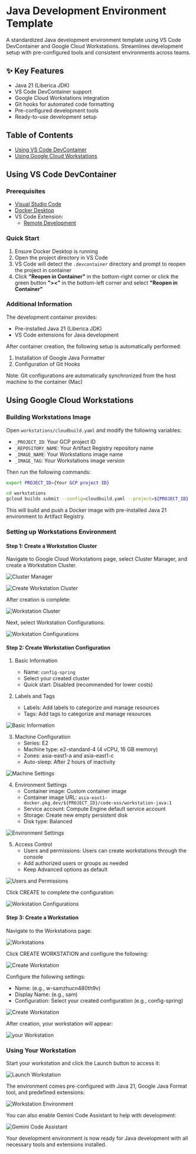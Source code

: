 # Java Development Environment Template

A standardized Java development environment template using VS Code DevContainer and Google Cloud Workstations. Streamlines development setup with pre-configured tools and consistent environments across teams.

## ✨ Key Features

- Java 21 (Liberica JDK)
- VS Code DevContainer support
- Google Cloud Workstations integration
- Git hooks for automated code formatting
- Pre-configured development tools
- Ready-to-use development setup

## Table of Contents

- [Using VS Code DevContainer](#using-vs-code-devcontainer)
- [Using Google Cloud Workstations](#using-google-cloud-workstations)

## Using VS Code DevContainer

### Prerequisites

- [Visual Studio Code](https://code.visualstudio.com/)
- [Docker Desktop](https://www.docker.com/products/docker-desktop/)
- VS Code Extension:
  - [Remote Development](https://marketplace.visualstudio.com/items?itemName=ms-vscode-remote.vscode-remote-extensionpack)

### Quick Start

1. Ensure Docker Desktop is running
2. Open the project directory in VS Code
3. VS Code will detect the `.devcontainer` directory and prompt to reopen the project in container
4. Click **"Reopen in Container"** in the bottom-right corner or click the green button **"><"** in the bottom-left corner and select **"Reopen in Container"**

### Additional Information

The development container provides:
- Pre-installed Java 21 (Liberica JDK)
- VS Code extensions for Java development

After container creation, the following setup is automatically performed:
1. Installation of Google Java Formatter
2. Configuration of Git Hooks

Note: Git configurations are automatically synchronized from the host machine to the container (Mac)

## Using Google Cloud Workstations

### Building Workstations Image

Open `workstations/cloudbuild.yaml` and modify the following variables:

- `_PROJECT_ID`: Your GCP project ID
- `_REPOSITORY_NAME`: Your Artifact Registry repository name
- `_IMAGE_NAME`: Your Workstations image name
- `_IMAGE_TAG`: Your Workstations image version

Then run the following commands:
```bash
export PROJECT_ID={Your GCP project ID}

cd workstations
gcloud builds submit --config=cloudbuild.yaml --project=${PROJECT_ID}
```

This will build and push a Docker image with pre-installed Java 21 environment to Artifact Registry.

### Setting up Workstations Environment

#### Step 1: Create a Workstation Cluster

Navigate to Google Cloud Workstations page, select Cluster Manager, and create a Workstation Cluster.

![Cluster Manager](https://i.imgur.com/HEXuM7H.jpeg)

![Create Workstation Cluster](https://i.imgur.com/7TvWtNM.jpeg)

After creation is complete:

![Workstation Cluster](https://i.imgur.com/OaY9fEV.jpeg)

Next, select Workstation Configurations:

![Workstation Configurations](https://i.imgur.com/0NLpbYu.jpeg)

#### Step 2: Create Workstation Configuration

1. Basic Information
   - Name: `config-spring`
   - Select your created cluster
   - Quick start: Disabled (recommended for lower costs)

2. Labels and Tags
   - Labels: Add labels to categorize and manage resources
   - Tags: Add tags to categorize and manage resources

![Basic Information](https://i.imgur.com/EuoyYBn.jpeg)

3. Machine Configuration
   - Series: E2
   - Machine type: e2-standard-4 (4 vCPU, 16 GB memory)
   - Zones: asia-east1-a and asia-east1-c
   - Auto-sleep: After 2 hours of inactivity

![Machine Settings](https://i.imgur.com/Cm9AlqS.jpeg)

4. Environment Settings
   - Container image: Custom container image
   - Container image URL: `asia-east1-docker.pkg.dev/${PROJECT_ID}/code-oss/workstation-java:1`
   - Service account: Compute Engine default service account
   - Storage: Create new empty persistent disk
   - Disk type: Balanced

![Environment Settings](https://i.imgur.com/ysfwalx.jpeg)

5. Access Control
   - Users and permissions: Users can create workstations through the console
   - Add authorized users or groups as needed
   - Keep Advanced options as default

![Users and Permissions](https://i.imgur.com/a4sZ8vL.jpeg)

Click CREATE to complete the configuration:

![Workstation Configurations](https://i.imgur.com/jQYJROP.jpeg)

#### Step 3: Create a Workstation

Navigate to the Workstations page:

![Workstations](https://i.imgur.com/0LdeXoM.jpeg)

Click CREATE WORKSTATION and configure the following:

![Create Workstation](https://i.imgur.com/0LdeXoM.jpeg)

Configure the following settings:
- Name: (e.g., w-samzhucn480th9v)
- Display Name: (e.g., sam)
- Configuration: Select your created configuration (e.g., config-spring)

![Create Workstation](https://i.imgur.com/aIRBfK6.jpeg)

After creation, your workstation will appear:

![your Workstation](https://i.imgur.com/brAHRWm.jpeg)

### Using Your Workstation

Start your workstation and click the Launch button to access it:

![Launch Workstation](https://i.imgur.com/omVzFKR.jpeg)

The environment comes pre-configured with Java 21, Google Java Format tool, and predefined extensions:

![Workstation Environment](https://i.imgur.com/n17kMEO.jpeg)

You can also enable Gemini Code Assistant to help with development:

![Gemini Code Assistant](https://i.imgur.com/wrHv4hx.jpeg)

Your development environment is now ready for Java development with all necessary tools and extensions installed.



